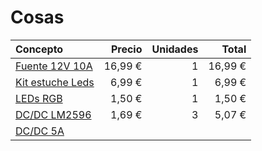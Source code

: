 # Cosas

| Concepto               | Precio  | Unidades | Total   |
| :--------------------- | ------: | -------: | ------: |
| [Fuente 12V 10A]       | 16,99 € | 1        | 16,99 € |
| [Kit estuche Leds]     | 6,99 €  | 1        | 6,99 €  |
| [LEDs RGB]             | 1,50 €  | 1        | 1,50 €  |
| [DC/DC LM2596]         | 1,69 €  | 3        | 5,07 €  |
| [DC/DC 5A]             | 


[Fuente 12V 10A]: https://www.electrohobby.es/alimentador/338-fuente-12v-10a.html?search_query=ws2812&results=13
[Kit estuche Leds]: https://www.electrohobby.es/kit-componentes/395-kit-estuche-300-led-3-y-5-mm.html?search_query=led&results=65
[LEDs RGB]: https://www.electrohobby.es/rgb/246-led-rgb-5mm-a-comun.html?search_query=led&results=65
[DC/DC LM2596]: https://www.electrohobby.es/convertidor/161-convertidor-regulable-lm2526s.html
[DC/DC 5A]: https://www.electrohobby.es/convertidor/151-convertidor-dc-dc-regulable-3a-sd.html